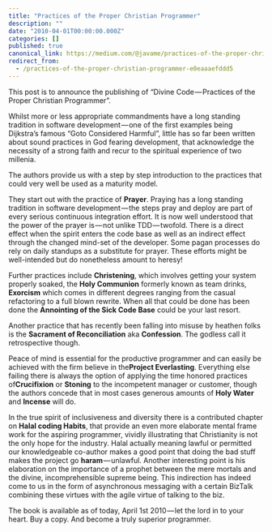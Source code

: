 ```yaml
---
title: "Practices of the Proper Christian Programmer"
description: ""
date: "2010-04-01T00:00:00.000Z"
categories: []
published: true
canonical_link: https://medium.com/@javame/practices-of-the-proper-christian-programmer-e0eaaaefddd5
redirect_from:
  - /practices-of-the-proper-christian-programmer-e0eaaaefddd5
---
```


This post is to announce the publishing of “Divine Code — Practices of the Proper Christian Programmer”.

Whilst more or less appropriate commandments have a long standing tradition in software development — one of the first examples being Dijkstra’s famous “Goto Considered Harmful”, little has so far been written about sound practices in God fearing development, that acknowledge the necessity of a strong faith and recur to the spiritual experience of two millenia.

The authors provide us with a step by step introduction to the practices that could very well be used as a maturity model.

They start out with the practice of **Prayer**. Praying has a long standing tradition in software development — the steps pray and deploy are part of every serious continuous integration effort. It is now well understood that the power of the prayer is — not unlike TDD — twofold. There is a direct effect when the spirit enters the code base as well as an indirect effect through the changed mind-set of the developer. Some pagan processes do rely on daily standups as a substitute for prayer. These efforts might be well-intended but do nonetheless amount to heresy!

Further practices include **Christening**, which involves getting your system properly soaked, the **Holy Communion** formerly known as team drinks, **Exorcism** which comes in different degrees ranging from the casual refactoring to a full blown rewrite. When all that could be done has been done the **Annointing of the Sick Code Base** could be your last resort.

Another practice that has recently been falling into misuse by heathen folks is the **Sacrament of Reconciliation** aka **Confession**. The godless call it retrospective though.

Peace of mind is essential for the productive programmer and can easily be achieved with the firm believe in the**Project Everlasting**. Everything else failing there is always the option of applying the time honored practices of**Crucifixion** or **Stoning** to the incompetent manager or customer, though the authors concede that in most cases generous amounts of **Holy Water** and **Incense** will do.

In the true spirit of inclusiveness and diversity there is a contributed chapter on **Halal coding Habits**, that provide an even more elaborate mental frame work for the aspiring programmer, vividly illustrating that Christianity is not the only hope for the industry. Halal actually meaning lawful or permitted our knowledgeable co-author makes a good point that doing the bad stuff makes the project go **haram** — unlawful. Another interesting point is his elaboration on the importance of a prophet between the mere mortals and the divine, incomprehensible supreme being. This indirection has indeed come to us in the form of asynchronous messaging with a certain BizTalk combining these virtues with the agile virtue of talking to the biz.

The book is available as of today, April 1st 2010 — let the lord in to your heart. Buy a copy. And become a truly superior programmer.
